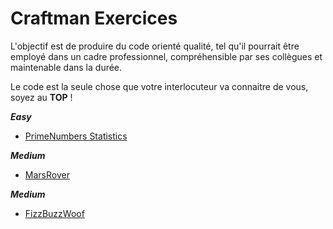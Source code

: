 # Craftman Exercices


L'objectif est de produire du code orienté qualité, tel qu'il pourrait être employé dans un cadre professionnel, compréhensible par ses collègues et maintenable dans la durée.

Le code est la seule chose que votre interlocuteur va connaitre de vous, soyez au **TOP** !

**_Easy_**
- [PrimeNumbers Statistics](https://github.com/geleouet/exercices/tree/master/primeStatistics)
 
 
**_Medium_**
- [MarsRover](https://github.com/geleouet/exercices/tree/master/marsRover)

**_Medium_**
- [FizzBuzzWoof](https://github.com/geleouet/exercices/tree/master/fizzBuzzWoof)

